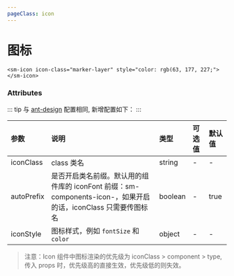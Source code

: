 ```yaml
---
pageClass: icon
---
```


# 图标

```vue
<sm-icon icon-class="marker-layer" style="color: rgb(63, 177, 227;"></sm-icon>
```

### Attributes

::: tip
与 [ant-design](https://www.antdv.com/components/icon/#API) 配置相同, 新增配置如下：
:::

| 参数       | 说明                                                                                                          | 类型    | 可选值 | 默认值 |
| :--------- | :------------------------------------------------------------------------------------------------------------ | :------ | :----- | :----- |
| iconClass  | class 类名                                                                                                    | string  | -      | -      |
| autoPrefix | 是否开启类名前缀。默认用的组件库的 iconFont 前缀：sm-components-icon-，如果开启的话，iconClass 只需要传图标名 | boolean | -      | true   |
| iconStyle  | 图标样式，例如 `fontSize` 和 `color`                                                                          | object  | -      | -      |

> 注意：Icon 组件中图标渲染的优先级为 iconClass > component > type, 传入 props 时，优先级高的直接生效，优先级低的则失效。
